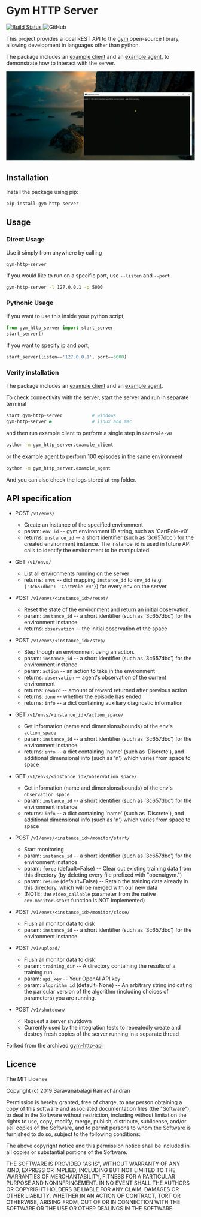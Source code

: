 # Gym HTTP Server

[![Build Status](https://travis-ci.org/saravanabalagi/gym-http-server.svg?branch=master)](https://travis-ci.org/saravanabalagi/gym-http-server)
![GitHub](https://img.shields.io/github/license/saravanabalagi/gym-http-server.svg)

This project provides a local REST API to the [gym](https://github.com/openai/gym) open-source library, allowing development in languages other than python.

The package includes an [example client](gym_http_server/example_client.py) and an [example agent](gym_http_server/example_agent.py), to demonstrate how to interact with the server.

![Screencast](screencast.gif)

## Installation

Install the package using pip:

```sh
pip install gym-http-server
```

## Usage

### Direct Usage

Use it simply from anywhere by calling
```sh
gym-http-server
```

If you would like to run on a specific port, use `--listen` and `--port`
```sh
gym-http-server -l 127.0.0.1 -p 5000
```

### Pythonic Usage

If you want to use this inside your python script,
```python
from gym_http_server import start_server
start_server()
```

If you want to specify ip and port,
```python
start_server(listen=='127.0.0.1', port==5000)
```

### Verify installation

The package includes an [example client](gym_http_server/example_client.py) and an [example agent](gym_http_server/example_agent.py).

To check connectivity with the server, start the server and run in separate terminal

```sh
start gym-http-server           # windows
gym-http-server &               # linux and mac
```

and then run example client to perform a single step in `CartPole-v0`

```sh
python -m gym_http_server.example_client
```

or the example agent to perform 100 episodes in the same environment

```sh
python -m gym_http_server.example_agent
```

And you can also check the logs stored at `tmp` folder.

## API specification


  * POST `/v1/envs/`
      * Create an instance of the specified environment
      * param: `env_id` -- gym environment ID string, such as 'CartPole-v0'
      * returns: `instance_id` -- a short identifier (such as '3c657dbc')
	    for the created environment instance. The instance_id is
        used in future API calls to identify the environment to be
        manipulated

  * GET `/v1/envs/`
      * List all environments running on the server
	  * returns: `envs` -- dict mapping `instance_id` to `env_id`
	    (e.g. `{'3c657dbc': 'CartPole-v0'}`) for every env on the server

  * POST `/v1/envs/<instance_id>/reset/`
      * Reset the state of the environment and return an initial
        observation.
      * param: `instance_id` -- a short identifier (such as '3c657dbc')
        for the environment instance
      * returns: `observation` -- the initial observation of the space

  * POST `/v1/envs/<instance_id>/step/`
      *  Step though an environment using an action.
      * param: `instance_id` -- a short identifier (such as '3c657dbc')
        for the environment instance
	  * param: `action` -- an action to take in the environment
      * returns: `observation` -- agent's observation of the current
        environment
      * returns: `reward` -- amount of reward returned after previous action
      * returns: `done` -- whether the episode has ended
      * returns: `info` -- a dict containing auxiliary diagnostic information

  * GET `/v1/envs/<instance_id>/action_space/`
      * Get information (name and dimensions/bounds) of the env's
        `action_space`
      * param: `instance_id` -- a short identifier (such as '3c657dbc')
        for the environment instance
      * returns: `info` -- a dict containing 'name' (such as 'Discrete'), and
    additional dimensional info (such as 'n') which varies from
    space to space

  * GET `/v1/envs/<instance_id>/observation_space/`
      * Get information (name and dimensions/bounds) of the env's
        `observation_space`
      * param: `instance_id` -- a short identifier (such as '3c657dbc')
        for the environment instance
      * returns: `info` -- a dict containing 'name' (such as 'Discrete'), and
    additional dimensional info (such as 'n') which varies from
    space to space

  * POST `/v1/envs/<instance_id>/monitor/start/`
      * Start monitoring
      * param: `instance_id` -- a short identifier (such as '3c657dbc')
        for the environment instance
      * param: `force` (default=False) -- Clear out existing training
        data from this directory (by deleting every file
        prefixed with "openaigym.")
      * param: `resume` (default=False) -- Retain the training data
        already in this directory, which will be merged with
        our new data
      * (NOTE: the `video_callable` parameter from the native
    `env.monitor.start` function is NOT implemented)

  * POST `/v1/envs/<instance_id>/monitor/close/`
      * Flush all monitor data to disk
      * param: `instance_id` -- a short identifier (such as '3c657dbc')
        for the environment instance

  * POST `/v1/upload/`
      * Flush all monitor data to disk
      * param: `training_dir` -- A directory containing the results of a
        training run.
      * param: `api_key` -- Your OpenAI API key
      * param: `algorithm_id` (default=None) -- An arbitrary string
        indicating the paricular version of the algorithm
        (including choices of parameters) you are running.

  * POST `/v1/shutdown/`
      * Request a server shutdown
      * Currently used by the integration tests to repeatedly create and destroy fresh copies of the server running in a separate thread


Forked from the archived [gym-http-api](https://github.com/openai/gym-http-api)


## Licence

The MIT License

Copyright (c) 2019 Saravanabalagi Ramachandran

Permission is hereby granted, free of charge, to any person obtaining a copy
of this software and associated documentation files (the "Software"), to deal
in the Software without restriction, including without limitation the rights
to use, copy, modify, merge, publish, distribute, sublicense, and/or sell
copies of the Software, and to permit persons to whom the Software is
furnished to do so, subject to the following conditions:

The above copyright notice and this permission notice shall be included in
all copies or substantial portions of the Software.

THE SOFTWARE IS PROVIDED "AS IS", WITHOUT WARRANTY OF ANY KIND, EXPRESS OR
IMPLIED, INCLUDING BUT NOT LIMITED TO THE WARRANTIES OF MERCHANTABILITY,
FITNESS FOR A PARTICULAR PURPOSE AND NONINFRINGEMENT. IN NO EVENT SHALL THE
AUTHORS OR COPYRIGHT HOLDERS BE LIABLE FOR ANY CLAIM, DAMAGES OR OTHER
LIABILITY, WHETHER IN AN ACTION OF CONTRACT, TORT OR OTHERWISE, ARISING FROM,
OUT OF OR IN CONNECTION WITH THE SOFTWARE OR THE USE OR OTHER DEALINGS IN
THE SOFTWARE.


